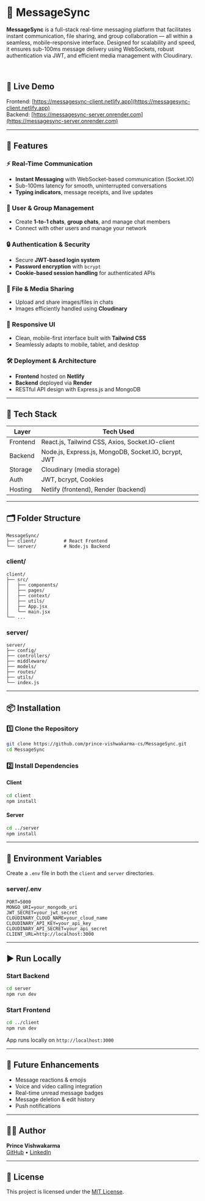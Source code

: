 # 💬 MessageSync

**MessageSync** is a full-stack real-time messaging platform that facilitates instant communication, file sharing, and group collaboration — all within a seamless, mobile-responsive interface. Designed for scalability and speed, it ensures sub-100ms message delivery using WebSockets, robust authentication via JWT, and efficient media management with Cloudinary.

<br/>

## 🚀 Live Demo

Frontend: [https://messagesync-client.netlify.app](https://messagesync-client.netlify.app)  
Backend: [https://messagesync-server.onrender.com](https://messagesync-server.onrender.com)

---

## 🌟 Features

### ⚡ Real-Time Communication
- **Instant Messaging** with WebSocket-based communication (Socket.IO)
- Sub-100ms latency for smooth, uninterrupted conversations
- **Typing indicators**, message receipts, and live updates

### 👥 User & Group Management
- Create **1-to-1 chats**, **group chats**, and manage chat members
- Connect with other users and manage your network

### 🔒 Authentication & Security
- Secure **JWT-based login system**
- **Password encryption** with `bcrypt`
- **Cookie-based session handling** for authenticated APIs

### 📁 File & Media Sharing
- Upload and share images/files in chats
- Images efficiently handled using **Cloudinary**

### 📱 Responsive UI
- Clean, mobile-first interface built with **Tailwind CSS**
- Seamlessly adapts to mobile, tablet, and desktop

### 🛠️ Deployment & Architecture
- **Frontend** hosted on **Netlify**
- **Backend** deployed via **Render**
- RESTful API design with Express.js and MongoDB

---

## 🧰 Tech Stack

| Layer      | Tech Used                                             |
|------------|-------------------------------------------------------|
| Frontend   | React.js, Tailwind CSS, Axios, Socket.IO-client       |
| Backend    | Node.js, Express.js, MongoDB, Socket.IO, bcrypt, JWT |
| Storage    | Cloudinary (media storage)                            |
| Auth       | JWT, bcrypt, Cookies                                  |
| Hosting    | Netlify (frontend), Render (backend)                  |

---

## 🗂️ Folder Structure

```
MessageSync/
├── client/          # React Frontend
└── server/          # Node.js Backend
```

### client/
```
client/
├── src/
│   ├── components/
│   ├── pages/
│   ├── context/
│   ├── utils/
│   ├── App.jsx
│   └── main.jsx
└── ...
```

### server/
```
server/
├── config/
├── controllers/
├── middleware/
├── models/
├── routes/
├── utils/
└── index.js
```

---

## 📦 Installation

### 1️⃣ Clone the Repository

```bash
git clone https://github.com/prince-vishwakarma-cs/MessageSync.git
cd MessageSync
```

### 2️⃣ Install Dependencies

#### Client
```bash
cd client
npm install
```

#### Server
```bash
cd ../server
npm install
```

---

## 🔑 Environment Variables

Create a `.env` file in both the `client` and `server` directories.

### server/.env
```env
PORT=5000
MONGO_URI=your_mongodb_uri
JWT_SECRET=your_jwt_secret
CLOUDINARY_CLOUD_NAME=your_cloud_name
CLOUDINARY_API_KEY=your_api_key
CLOUDINARY_API_SECRET=your_api_secret
CLIENT_URL=http://localhost:3000
```

---

## ▶️ Run Locally

### Start Backend
```bash
cd server
npm run dev
```

### Start Frontend
```bash
cd ../client
npm run dev
```

App runs locally on `http://localhost:3000`

---

## 🧩 Future Enhancements

- Message reactions & emojis
- Voice and video calling integration
- Real-time unread message badges
- Message deletion & edit history
- Push notifications

---

## 👨‍💻 Author

**Prince Vishwakarma**  
[GitHub](https://github.com/prince-vishwakarma-cs) • [LinkedIn](https://linkedin.com/in/prince-vishwakarma-cs)

---

## 📄 License

This project is licensed under the [MIT License](LICENSE).
